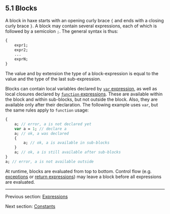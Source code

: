 ## 5.1 Blocks

A block in haxe starts with an opening curly brace `{` and ends with a closing curly brace `}`. A block may contain several expressions, each of which is followed by a semicolon `;`. The general syntax is thus:

```haxe
{
	expr1;
	expr2;
	...
	exprN;
}
```
The value and by extension the type of a block-expression is equal to the value and the type of the last sub-expression.

Blocks can contain local variables declared by [`var` expression](var.md), as well as local closures declared by [`function` expressions](function.md). These are available within the block and within sub-blocks, but not outside the block. Also, they are available only after their declaration. The following example uses `var`, but the same rules apply to `function` usage:

```haxe
{
	a; // error, a is not declared yet
	var a = 1; // declare a
	a; // ok, a was declared
	{
		a; // ok, a is available in sub-blocks
	}
	a; // ok, a is still available after sub-blocks
}
a; // error, a is not available outside
```
At runtime, blocks are evaluated from top to bottom. Control flow (e.g. [exceptions](try_catch.md) or [return expressions](return.md)) may leave a block before all expressions 
are evaluated.

---

Previous section: [Expressions](expressions.md)

Next section: [Constants](constants.md)
